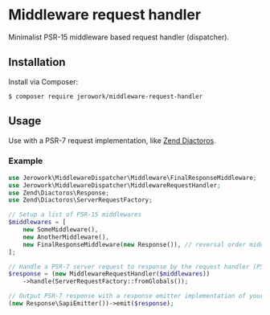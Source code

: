 # Middleware request handler
Minimalist PSR-15 middleware based request handler (dispatcher).

## Installation
Install via Composer: 
```
$ composer require jerowork/middleware-request-handler
```

## Usage
Use with a PSR-7 request implementation, like [Zend Diactoros](https://github.com/zendframework/zend-diactoros).

### Example
```php
use Jerowork\MiddlewareDispatcher\Middleware\FinalResponseMiddleware;
use Jerowork\MiddlewareDispatcher\MiddlewareRequestHandler;
use Zend\Diactoros\Response;
use Zend\Diactoros\ServerRequestFactory;

// Setup a list of PSR-15 middlewares
$middlewares = [
    new SomeMiddleware(),
    new AnotherMiddleware(),
    new FinalResponseMiddleware(new Response()), // reversal order middleware
];

// Handle a PSR-7 server request to response by the request handler (PSR-15)
$response = (new MiddlewareRequestHandler($middlewares))
    ->handle(ServerRequestFactory::fromGlobals());

// Output PSR-7 response with a response emitter implementation of your choice
(new Response\SapiEmitter())->emit($response);
```